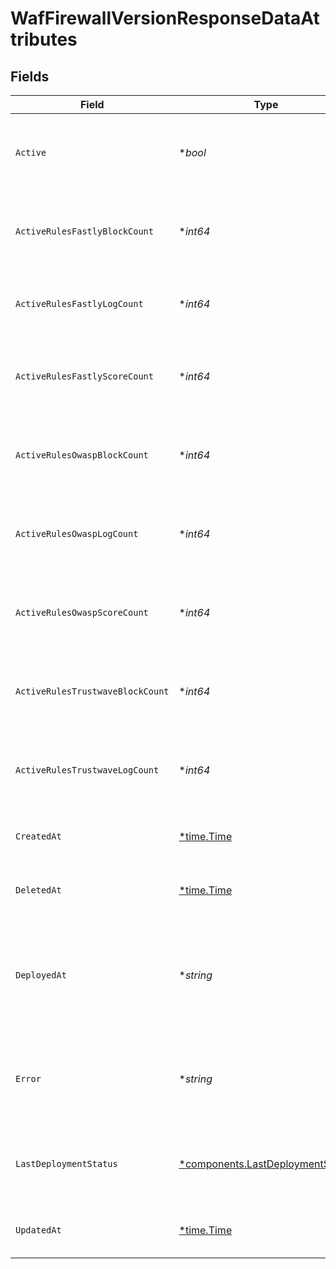 # WafFirewallVersionResponseDataAttributes


## Fields

| Field                                                                               | Type                                                                                | Required                                                                            | Description                                                                         | Example                                                                             |
| ----------------------------------------------------------------------------------- | ----------------------------------------------------------------------------------- | ----------------------------------------------------------------------------------- | ----------------------------------------------------------------------------------- | ----------------------------------------------------------------------------------- |
| `Active`                                                                            | **bool*                                                                             | :heavy_minus_sign:                                                                  | Whether a specific firewall version is currently deployed.                          |                                                                                     |
| `ActiveRulesFastlyBlockCount`                                                       | **int64*                                                                            | :heavy_minus_sign:                                                                  | The number of active Fastly rules set to block.                                     |                                                                                     |
| `ActiveRulesFastlyLogCount`                                                         | **int64*                                                                            | :heavy_minus_sign:                                                                  | The number of active Fastly rules set to log.                                       |                                                                                     |
| `ActiveRulesFastlyScoreCount`                                                       | **int64*                                                                            | :heavy_minus_sign:                                                                  | The number of active Fastly rules set to score.                                     |                                                                                     |
| `ActiveRulesOwaspBlockCount`                                                        | **int64*                                                                            | :heavy_minus_sign:                                                                  | The number of active OWASP rules set to block.                                      |                                                                                     |
| `ActiveRulesOwaspLogCount`                                                          | **int64*                                                                            | :heavy_minus_sign:                                                                  | The number of active OWASP rules set to log.                                        |                                                                                     |
| `ActiveRulesOwaspScoreCount`                                                        | **int64*                                                                            | :heavy_minus_sign:                                                                  | The number of active OWASP rules set to score.                                      |                                                                                     |
| `ActiveRulesTrustwaveBlockCount`                                                    | **int64*                                                                            | :heavy_minus_sign:                                                                  | The number of active Trustwave rules set to block.                                  |                                                                                     |
| `ActiveRulesTrustwaveLogCount`                                                      | **int64*                                                                            | :heavy_minus_sign:                                                                  | The number of active Trustwave rules set to log.                                    |                                                                                     |
| `CreatedAt`                                                                         | [*time.Time](https://pkg.go.dev/time#Time)                                          | :heavy_minus_sign:                                                                  | Date and time in ISO 8601 format.                                                   | 2020-04-09T18:14:30Z                                                                |
| `DeletedAt`                                                                         | [*time.Time](https://pkg.go.dev/time#Time)                                          | :heavy_minus_sign:                                                                  | Date and time in ISO 8601 format.                                                   | 2020-04-09T18:14:30Z                                                                |
| `DeployedAt`                                                                        | **string*                                                                           | :heavy_minus_sign:                                                                  | Time-stamp (GMT) indicating when the firewall version was last deployed.            |                                                                                     |
| `Error`                                                                             | **string*                                                                           | :heavy_minus_sign:                                                                  | Contains error message if the firewall version fails to deploy.                     |                                                                                     |
| `LastDeploymentStatus`                                                              | [*components.LastDeploymentStatus](../../models/components/lastdeploymentstatus.md) | :heavy_minus_sign:                                                                  | The status of the last deployment of this firewall version.                         |                                                                                     |
| `UpdatedAt`                                                                         | [*time.Time](https://pkg.go.dev/time#Time)                                          | :heavy_minus_sign:                                                                  | Date and time in ISO 8601 format.                                                   | 2020-04-09T18:14:30Z                                                                |